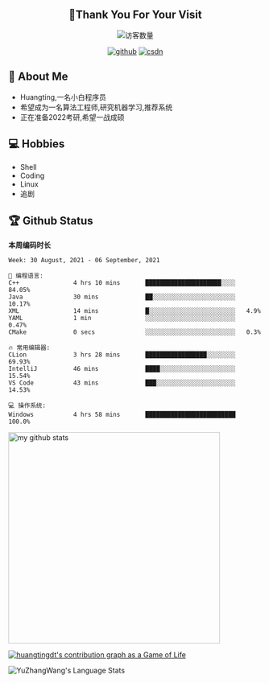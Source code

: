 <h2 align="center">👋Thank You For Your Visit</h2>
<div align="center">
<img src="https://profile-counter.glitch.me/Huangtingdt/count.svg" alt="访客数量">
</div>
  <p align="center">
    <a href="https://github.com/Huangtingdt/Huangtingdt"><img src="https://img.shields.io/badge/GitHub-ff79c6" alt="github"></a>
    <a href="https://blog.csdn.net/qq_43531216"><img src="https://img.shields.io/badge/CSDN-cf000e" alt="csdn"></a>
  </p>

## 🤵 About Me

  - Huangting,一名小白程序员
  - 希望成为一名算法工程师,研究机器学习,推荐系统
  - 正在准备2022考研,希望一战成硕

## 💻 Hobbies

  - Shell
  - Coding
  - Linux
  - 追剧

## 🏆 Github Status



  **本周编码时长**

  <!--START_SECTION:waka-->
```text
Week: 30 August, 2021 - 06 September, 2021

💬 编程语言: 
C++               4 hrs 10 mins       █████████████████████░░░░   84.05% 
Java              30 mins             ██░░░░░░░░░░░░░░░░░░░░░░░   10.17% 
XML               14 mins             █░░░░░░░░░░░░░░░░░░░░░░░░   4.9% 
YAML              1 min               ░░░░░░░░░░░░░░░░░░░░░░░░░   0.47% 
CMake             0 secs              ░░░░░░░░░░░░░░░░░░░░░░░░░   0.3%

🔥 常用编辑器: 
CLion             3 hrs 28 mins       █████████████████░░░░░░░░   69.93% 
IntelliJ          46 mins             ████░░░░░░░░░░░░░░░░░░░░░   15.54% 
VS Code           43 mins             ███░░░░░░░░░░░░░░░░░░░░░░   14.53%

💻 操作系统: 
Windows           4 hrs 58 mins       █████████████████████████   100.0%

```


<!--END_SECTION:waka-->

<p align="left">
<img src="https://github-readme-stats.vercel.app/api?username=huangtingdt&show_icons=true&theme=tokyonight" alt="my github stats" width="420"/>
</P>

  [![huangtingdt's contribution graph as a Game of Life](https://github4life.herokuapp.com/huangtingdt.gif)](https://github4life.herokuapp.com/huangtingdt)

![YuZhangWang's Language Stats](https://github-readme-stats.anuraghazra1.vercel.app/api/top-langs/?username=huangtingdt&show_icons=true)

